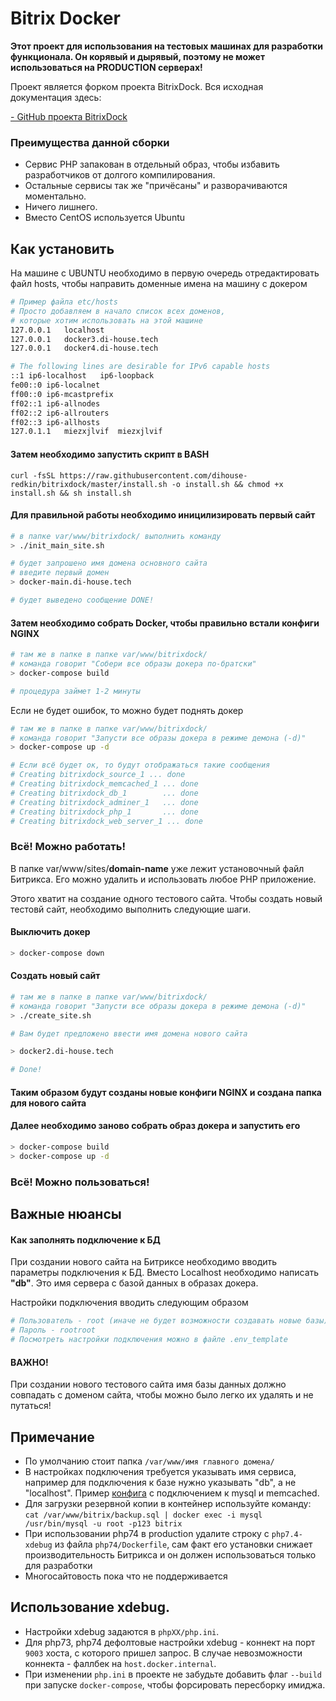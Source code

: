 # Bitrix Docker


**Этот проект для использования на тестовых машинах для разработки функционала.
Он корявый и дырявый, поэтому не может использоваться на PRODUCTION серверах!**

Проект является форком проекта BitrixDock. Вся исходная документация здесь:

[- GitHub проекта BitrixDock](https://github.com/bitrixdock/bitrixdock)


### Преимущества данной сборки
- Сервис PHP запакован в отдельный образ, чтобы избавить разработчиков от долгого компилирования.
- Остальные сервисы так же "причёсаны" и разворачиваются моментально.
- Ничего лишнего.
- Вместо CentOS используется Ubuntu

## Как установить

На машине с UBUNTU необходимо в первую очередь отредактировать файл hosts, чтобы направить доменные имена на машину с докером

```bash
# Пример файла etc/hosts
# Просто добавляем в начало список всех доменов, 
# которые хотим использовать на этой машине
127.0.0.1	localhost
127.0.0.1	docker3.di-house.tech
127.0.0.1	docker4.di-house.tech

# The following lines are desirable for IPv6 capable hosts
::1	ip6-localhost	ip6-loopback
fe00::0	ip6-localnet
ff00::0	ip6-mcastprefix
ff02::1	ip6-allnodes
ff02::2	ip6-allrouters
ff02::3	ip6-allhosts
127.0.1.1	miezxjlvif	miezxjlvif

```


#### Затем необходимо запустить скрипт в BASH

```
curl -fsSL https://raw.githubusercontent.com/dihouse-redkin/bitrixdock/master/install.sh -o install.sh && chmod +x install.sh && sh install.sh
```

#### Для правильной работы необходимо иницилизировать первый сайт
```bash
# в папке var/www/bitrixdock/ выполнить команду
> ./init_main_site.sh

# будет запрошено имя домена основного сайта
# введите первый домен
> docker-main.di-house.tech

# будет выведено сообщение DONE!
```

#### Затем необходимо собрать Docker, чтобы правильно встали конфиги NGINX

```bash
# там же в папке в папке var/www/bitrixdock/
# команда говорит "Собери все образы докера по-братски"
> docker-compose build

# процедура займет 1-2 минуты
```

Если не будет ошибок, то можно будет поднять докер

```bash
# там же в папке в папке var/www/bitrixdock/
# команда говорит "Запусти все образы докера в режиме демона (-d)"
> docker-compose up -d

# Если всё будет ок, то будут отображаться такие сообщения 
# Creating bitrixdock_source_1 ... done
# Creating bitrixdock_memcached_1 ... done
# Creating bitrixdock_db_1        ... done
# Creating bitrixdock_adminer_1   ... done
# Creating bitrixdock_php_1       ... done
# Creating bitrixdock_web_server_1 ... done
```

### Всё! Можно работать!

В папке var/www/sites/**domain-name** уже лежит установочный файл Битрикса. Его можно удалить и использовать любое PHP приложение. 

Этого хватит на создание одного тестового сайта. 
Чтобы создать новый тестовй сайт, необходимо выполнить следующие шаги. 

#### Выключить докер
```bash
> docker-compose down
```

#### Создать новый сайт

```bash 
# там же в папке в папке var/www/bitrixdock/
# команда говорит "Запусти все образы докера в режиме демона (-d)"
> ./create_site.sh

# Вам будет предложено ввести имя домена нового сайта

> docker2.di-house.tech

# Done!
```

#### Таким образом будут созданы новые конфиги NGINX и создана папка для нового сайта

#### Далее необходимо заново собрать образ докера и запустить его

```bash
> docker-compose build
> docker-compose up -d
```

### Всё! Можно пользоваться!


## Важные нюансы

#### Как заполнять подключение к БД

При создании нового сайта на Битриксе необходимо вводить параметры подключения к БД.
Вместо Localhost необходимо написать **"db"**. 
Это имя сервера с базой данных в образах докера.

Настройки подключения вводить следующим образом

```bash
# Пользователь - root (иначе не будет возможности создавать новые базы)
# Пароль - rootroot
# Посмотреть настройки подключения можно в файле .env_template
```


#### ВАЖНО! 
При создании нового тестового сайта имя базы данных должно совпадать с доменом сайта, чтобы можно было легко их удалять и не путаться!

## Примечание
- По умолчанию стоит папка ```/var/www/имя главного домена/```
- В настройках подключения требуется указывать имя сервиса, например для подключения к базе нужно указывать "db", а не "localhost". Пример [конфига](configs/.settings.php) с подключением к mysql и memcached.
- Для загрузки резервной копии в контейнер используйте команду: ```cat /var/www/bitrix/backup.sql | docker exec -i mysql /usr/bin/mysql -u root -p123 bitrix```
- При использовании php74 в production удалите строку с `php7.4-xdebug` из файла `php74/Dockerfile`, сам факт его установки снижает производительность Битрикса и он должен использоваться только для разработки
- Многосайтовость пока что не поддерживается


## Использование xdebug.

- Настройки xdebug задаются в `phpXX/php.ini`.
- Для php73, php74 дефолтовые настройки xdebug - коннект на порт `9003` хоста, с которого пришел запрос. В случае невозможности коннекта - фаллбек на `host.docker.internal`.
- При изменении `php.ini` в проекте не забудьте добавить флаг `--build` при запуске `docker-compose`, чтобы форсировать пересборку имиджа.

